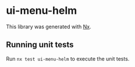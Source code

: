 # ui-menu-helm

This library was generated with [Nx](https://nx.dev).


## Running unit tests

Run `nx test ui-menu-helm` to execute the unit tests.

